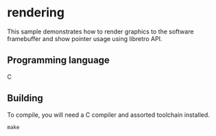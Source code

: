 # rendering
This sample demonstrates how to render graphics to the software framebuffer and show pointer usage using libretro API. 

## Programming language
C

## Building
To compile, you will need a C compiler and assorted toolchain installed.

	make
